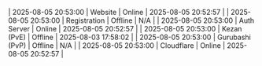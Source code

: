 | 2025-08-05 20:53:00 | Website | Online | 2025-08-05 20:52:57 |
| 2025-08-05 20:53:00 | Registration | Offline | N/A |
| 2025-08-05 20:53:00 | Auth Server | Online | 2025-08-05 20:52:57 |
| 2025-08-05 20:53:00 | Kezan (PvE) | Offline | 2025-08-03 17:58:02 |
| 2025-08-05 20:53:00 | Gurubashi (PvP) | Offline | N/A |
| 2025-08-05 20:53:00 | Cloudflare | Online | 2025-08-05 20:52:57 |
